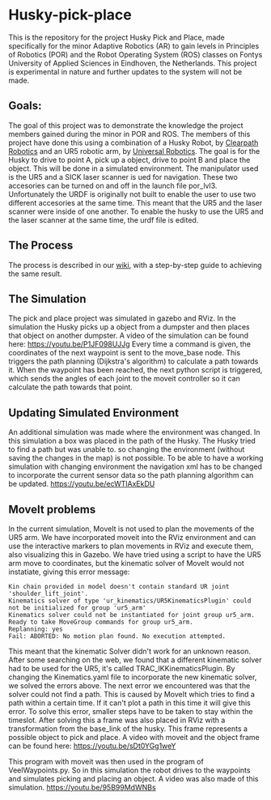 # Husky-pick-place
This is the repository for the project Husky Pick and Place, made specifically for the minor Adaptive Robotics (AR) to gain levels in Principles of Robotics (POR) and the Robot Operating System (ROS) classes on Fontys University of Applied Sciences in Eindhoven, the Netherlands. This project is experimental in nature and further updates to the system will not be made.

## Goals:
The goal of this project was to demonstrate the knowledge the project members gained during the minor in POR and ROS. 
The members of this project have done this using a combination of a Husky Robot, by [Clearpath Robotics](https://www.clearpathrobotics.com/husky-unmanned-ground-vehicle-robot/) and an UR5 robotic arm, by [Universal Robotics](https://www.universal-robots.com/).
The goal is for the Husky to drive to point A, pick up a object, drive to point B and place the object. This will be done in a simulated environment. The manipulator used is the UR5 and a SICK laser scanner is ued for navigation.
These two accesories can be turned on and off in the launch file por_lvl3. Unfortunately the URDF is originally not built to enable the user to use two different accesories at the same time. This meant that the UR5 and the laser scanner were inside of one another.
To enable the husky to use the UR5 and the laser scanner at the same time, the urdf file is edited.

## The Process
The process is described in our [wiki](https://github.com/peer52437/Husky-pick-place/wiki), with a step-by-step guide to achieving the same result.

## The Simulation
The pick and place project was simulated in gazebo and RViz. In the simulation the Husky picks up a object from a dumpster and then places that object on another dumpster.
A video of the simulation can be found here:
https://youtu.be/P1JF098UJJg
Every time a command is given, the coordinates of the next waypoint is sent to the move_base node. This triggers the path planning (Dijkstra's algorithm) to calculate a path towards it.
When the waypoint has been reached, the next python script is triggered, which sends the angles of each joint to the moveit controller so it can calculate the path towards that point.

## Updating Simulated Environment
An additional simulation was made where the environment was changed. In this simulation a box was placed in the path of the Husky. The Husky tried to find a path but was unable to. so changing the environment (without saving the changes in the map) is not possible.
To be able to have a working simulation with changing environment the navigation xml has to be changed to incorporate the current sensor data so the path planning algorithm can be updated.
https://youtu.be/ecWTlAxEkDU

## MoveIt problems
In the current simulation, MoveIt is not used to plan the movements of the UR5 arm. We have incorporated moveit into the RViz environment and can use the interactive markers to plan movements in RViz and execute them, also visualizing this in Gazebo.
We have tried using a script to have the UR5 arm move to coordinates, but the kinematic solver of MoveIt would not instatiate, giving this error message:

    Kin chain provided in model doesn't contain standard UR joint 'shoulder_lift_joint'.
    Kinematics solver of type 'ur_kinematics/UR5KinematicsPlugin' could not be initialized for group 'ur5_arm'
    Kinematics solver could not be instantiated for joint group ur5_arm.
    Ready to take MoveGroup commands for group ur5_arm.
    Replanning: yes
    Fail: ABORTED: No motion plan found. No execution attempted.
This meant that the kinematic Solver didn't work for an unknown reason. After some searching on the web, we found that a different kinematic solver had to be used for the UR5, it's called TRAC_IKKinematicsPlugin.
By changing the Kinematics.yaml file to incorporate the new kinematic solver, we solved the errors above.
The next error we encountered was that the solver could not find a path. This is caused by MoveIt which tries to find a path within a certain time. If it can't plot a path in this time it will give this error. To solve this error, smaller steps have to be taken to stay within the timeslot. 
After solving this a frame was also placed in RViz with a transformation from the base_link of the husky. This frame represents a possible object to pick and place.
A video with moveit and the object frame can be found here:
https://youtu.be/sDt0YGg1weY

This program with moveit was then used in the program of VeelWaypoints.py. So in this simulation the robot drives to the waypoints and simulates picking and placing an object. A video was also made of this simulation.
https://youtu.be/95B99MdWNBs

